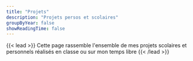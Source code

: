 ```yaml
---
title: "Projets"
description: "Projets persos et scolaires"
groupByYear: false
showReadingTime: false
---
```

{{< lead >}}
Cette page rassemble l'ensemble de mes projets scolaires et personnels réalisés en classe ou sur mon temps libre
{{< /lead >}}
